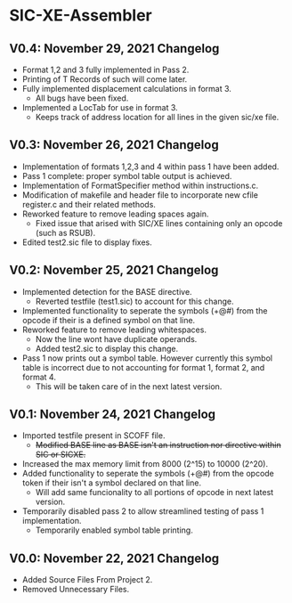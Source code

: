 # SIC-XE-Assembler
## V0.4: November 29, 2021 Changelog
- Format 1,2 and 3 fully implemented in Pass 2.
 - Printing of T Records of such will come later.
- Fully implemented displacement calculations in format 3.
  - All bugs have been fixed.
- Implemented a LocTab for use in format 3.
  - Keeps track of address location for all lines in the given sic/xe file.
## V0.3: November 26, 2021 Changelog
- Implementation of formats 1,2,3 and 4 within pass 1 have been added.
- Pass 1 complete: proper symbol table output is achieved.
- Implementation of FormatSpecifier method within instructions.c. 
- Modification of makefile and header file to incorporate new cfile register.c and their related methods.
- Reworked feature to remove leading spaces again.
  - Fixed issue that arised with SIC/XE lines containing only an opcode (such as RSUB).
- Edited test2.sic file to display fixes.     
## V0.2: November 25, 2021 Changelog
- Implemented detection for the BASE directive.
  - Reverted testfile (test1.sic) to account for this change. 
- Implemented functionality to seperate the symbols (+@#) from the opcode if their is a defined symbol on that line.
- Reworked feature to remove leading whitespaces.
  - Now the line wont have duplicate operands.
  - Added test2.sic to display this change.
- Pass 1 now prints out a symbol table. However currently this symbol table is incorrect due to not accounting for format 1, format 2, and format 4.
  - This will be taken care of in the next latest version.  
## V0.1: November 24, 2021 Changelog
- Imported testfile present in SCOFF file.
  - <s>Modified BASE line as BASE isn't an instruction nor directive within SIC or SICXE.</s>
- Increased the max memory limit from 8000 (2^15) to 10000 (2^20).
- Added functionality to seperate the symbols (+@#) from the opcode token if their isn't a symbol declared on that line.
  - Will add same funcionality to all portions of opcode in next latest version.
- Temporarily disabled pass 2 to allow streamlined testing of pass 1 implementation.
  - Temporarily enabled symbol table printing.  
## V0.0: November 22, 2021 Changelog
- Added Source Files From Project 2.
- Removed Unnecessary Files.
